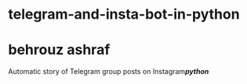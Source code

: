 # telegram-and-insta-bot-in-python
# behrouz ashraf
Automatic story of Telegram group posts on Instagram***python***
